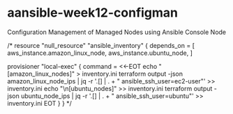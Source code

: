 # aansible-week12-configman
Configuration Management of Managed Nodes using Ansible Console Node

/* resource "null_resource" "ansible_inventory" {
  depends_on = [
    aws_instance.amazon_linux_node,
    aws_instance.ubuntu_node,
  ]

  provisioner "local-exec" {
    command = <<-EOT
      echo "[amazon_linux_nodes]" > inventory.ini
      terraform output -json amazon_linux_node_ips | jq -r '.[] | . + " ansible_ssh_user=ec2-user"' >> inventory.ini
      echo "\n[ubuntu_nodes]" >> inventory.ini
      terraform output -json ubuntu_node_ips | jq -r '.[] | . + " ansible_ssh_user=ubuntu"' >> inventory.ini
    EOT
  }
} */
